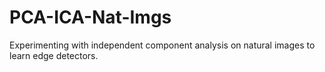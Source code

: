# PCA-ICA-Nat-Imgs
Experimenting with independent component analysis on natural images to learn edge detectors.
